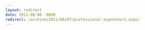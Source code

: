 ```yaml
---
layout: redirect
date: 2011-08-06 -0800
redirect: /archive/2011/08/07/professional-aspnetmvc3.aspx/
---
```

